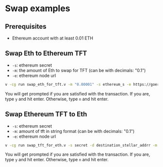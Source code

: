 # Swap examples


## Prerequisites

- Ethereum account with at least 0.01 ETH

## Swap Eth to Ethereum TFT

- `-s`: ethereum secret
- `-m`: the amount of Eth to swap for TFT (can be with decimals: "0.1")
- `-e`: ethereum node url

```sh
v -cg run swap_eth_for_tft.v -m "0.00001" -s ethereum_s -e https://goerli.infura.io/v3/your_infura_key
```

You will get prompted if you are satisfied with the transaction. If you are, type `y` and hit enter. Otherwise, type `n` and hit enter.

## Swap Ethereum TFT to Eth

- `-s`: ethereum secret
- `-m`: amount of tft in string format (can be with decimals: "0.1")
- `-e`: ethereum node url

```sh
v -cg run swap_tft_for_eth.v -s secret -d destination_stellar_addrr -m "100.50" -e https://goerli.infura.io/v3/your_infura_key
```

You will get prompted if you are satisfied with the transaction. If you are, type `y` and hit enter. Otherwise, type `n` and hit enter.

